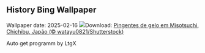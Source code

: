 ## History Bing Wallpaper
Wallpaper date: 2025-02-16
![](https://www.bing.com/th?id=OHR.Misotsuchi2025_PT-BR6356787037_UHD.jpg&w=1000)Download: [Pingentes de gelo em Misotsuchi, Chichibu, Japão (© watayu0821/Shutterstock)](https://www.bing.com/th?id=OHR.Misotsuchi2025_PT-BR6356787037_UHD.jpg)

Auto get programm by LtgX

